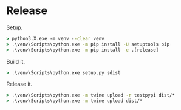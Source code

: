 # Release

Setup.

```bat
> python3.X.exe -m venv --clear venv
> .\venv\Scripts\python.exe -m pip install -U setuptools pip
> .\venv\Scripts\python.exe -m pip install -e .[release]
```

Build it.

```bat
> .\venv\Scripts\python.exe setup.py sdist
```

Release it.

```bat
> .\venv\Scripts\python.exe -m twine upload -r testpypi dist/*
> .\venv\Scripts\python.exe -m twine upload dist/*
```
